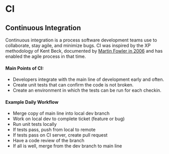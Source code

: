 # CI

## Continuous Integration

Continuous integration is a process software development teams use to collaborate, stay agile, and minimize bugs. 
CI was inspired by the XP methodology of Kent Beck, documented by [Martin Fowler in 2006](https://martinfowler.com/articles/continuousIntegration.html) and has enabled the agile process in that time.

#### Main Points of CI:
* Developers integrate with the main line of development early and often.
* Create unit tests that can confirm the code is not broken.
* Create an environment in which the tests can be run for each checkin.

#### Example Daily Workflow
* Merge copy of main line into local dev branch
* Work on local dev to complete ticket (feature or bug)
* Run unit tests locally
* If tests pass, push from local to remote
* If tests pass on CI server, create pull request
* Have a code review of the branch
* If all is well, merge from the dev branch to main line
   
